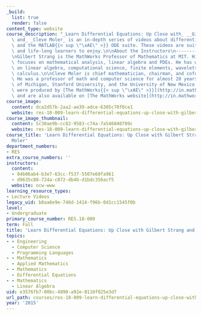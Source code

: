 ```yaml
---
_build:
  list: true
  render: false
content_type: website
course_description: "_Learn Differential Equations: Up Close with_ __Gilbert Strang_\
  \ and_ _Cleve Moler_ is an in-depth series of videos about differential equations\
  \ and the MATLAB{{< sup \"\xAE\" >}} ODE suite. These videos are suitable for students\
  \ and life-long learners to enjoy.\n\nAbout the Instructors\n---------------------\n\
  \nGilbert Strang is the MathWorks Professor of Mathematics at MIT. His research\
  \ focuses on mathematical analysis, linear algebra and PDEs. He has written textbooks\
  \ on linear algebra, computational science, finite elements, wavelets, GPS, and\
  \ calculus.\n\nCleve Moler is chief mathematician, chairman, and cofounder of MathWorks.\
  \ He was a professor of math and computer science for almost 20 years at the University\
  \ of Michigan, Stanford University, and the University of New Mexico.\n\nThese videos\
  \ were produced by [The MathWorks{{< sup \"\xAE\" >}}](http://in.mathworks.com/)\
  \ and are also available on [The MathWorks website](http://in.mathworks.com/academia/courseware/learn-differential-equations.html).\n"
course_image:
  content: dca2d57b-2aa2-ae39-adce-6305c70f0ce1
  website: res-18-009-learn-differential-equations-up-close-with-gilbert-strang-and-cleve-moler-fall-2015
course_image_thumbnail:
  content: 5c30ae9b-cc82-9583-c74a-7a546040709c
  website: res-18-009-learn-differential-equations-up-close-with-gilbert-strang-and-cleve-moler-fall-2015
course_title: 'Learn Differential Equations: Up Close with Gilbert Strang and Cleve
  Moler'
department_numbers:
- RES
extra_course_numbers: ''
instructors:
  content:
  - 84b06ab4-b3e7-63cc-f537-5507e60fa961
  - d9635c88-724a-c872-db4b-d1bdc356acf5
  website: ocw-www
learning_resource_types:
- Lecture Videos
legacy_uid: b8aa6e9e-746d-1414-f96b-0d1cc1545f0b
level:
- Undergraduate
primary_course_number: RES.18-009
term: Fall
title: 'Learn Differential Equations: Up Close with Gilbert Strang and Cleve Moler'
topics:
- - Engineering
  - Computer Science
  - Programming Languages
- - Mathematics
  - Applied Mathematics
- - Mathematics
  - Differential Equations
- - Mathematics
  - Linear Algebra
uid: e3576fb7-00bc-4890-a92e-0110f025e3d7
url_path: courses/res-18-009-learn-differential-equations-up-close-with-gilbert-strang-and-cleve-moler-fall-2015
year: '2015'
---
```

